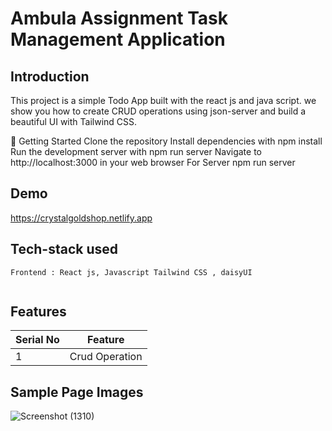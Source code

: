 # Ambula Assignment  Task Management Application

**Introduction**
---
This project is a simple Todo App built with the react js and java script.  we show you how to create CRUD operations using json-server and build a beautiful UI with Tailwind CSS.

🚀 Getting Started
Clone the repository
Install dependencies with npm install
Run the development server with npm run server
Navigate to http://localhost:3000 in your web browser
For Server npm run server

## Demo

https://crystalgoldshop.netlify.app

##  Tech-stack used
  
   ```
Frontend : React js, Javascript Tailwind CSS , daisyUI


   ```
## Features

 | Serial No            | Feature                                                              |
| ----------------- | ------------------------------------------------------------------ |
| 1 | Crud Operation |


  **Sample Page Images**
  ---
  ![Screenshot (1310)](https://github.com/deep1524/Stamurai/assets/105913793/47d1007a-5ef0-46c0-b5de-07ce0bbc4ff8)



  




